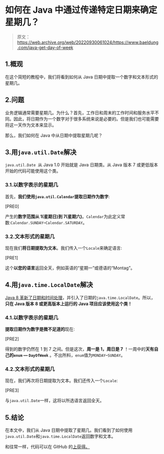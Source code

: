 # 如何在 Java 中通过传递特定日期来确定星期几？

> 原文：<https://web.archive.org/web/20220930061024/https://www.baeldung.com/java-get-day-of-week>

## 1.概观

在这个简短的教程中，我们将看到如何从 Java 日期中提取一个数字和文本形式的星期几。

## 2.问题

业务逻辑通常需要星期几。为什么？首先，工作日和周末的工作时间和服务水平不同。因此，将日期作为一个数字对于很多系统来说是必要的。但是我们也可能需要将这一天作为文本来显示。

那么，我们如何在 Java 中从日期中提取星期几呢？

## 3.用`java.util.Date`解决

`java.util.Date `从 Java 1.0 开始就是 Java 日期类。从 Java 版本 7 或更低版本开始的代码可能使用这个类。

### 3.1.以数字表示的星期几

首先，**我们使用`java.util.Calendar`提取日期作为数字**:

[PRE0]

产生的**数字范围从 1(星期日)到 7(星期六)**。`Calendar`为此定义常数:`Calendar.SUNDAY`–`Calendar.SATURDAY`。

### 3.2.文本形式的星期几

现在我们**将日期提取为文本**。我们传入一个`Locale`来确定语言:

[PRE1]

这个**以您的语言**返回全天，例如英语的“星期一”或德语的“Montag”。

## 4.用`java.time.LocalDate`解决

[Java 8 革新了日期和时间处理](/web/20221208143830/https://www.baeldung.com/java-8-date-time-intro)，并引入了日期的`java.time.LocalDate`。所以，**只在 Java 版本 8 或更高版本上运行的 Java 项目应该使用这个类！**

### 4.1.以数字表示的星期几

**提取日期作为数字是微不足道的**现在:

[PRE2]

得到的数字仍然在 1 到 7 之间。但是这次，**周一是 1，周日是 7** ！一周中的**天有自己的`enum` — `DayOfWeek`** 。不出所料，`enum`值为`MONDAY`–`SUNDAY`。

### 4.2.文本形式的星期几

现在，我们再次将日期提取为文本。我们还传入一个`Locale`:

[PRE3]

与`java.util.Date`一样，这将以所选语言返回全天。

## 5.结论

在本文中，我们从 Java 日期中提取了星期几。我们看到了如何使用`java.util.Date`和`java.time.LocalDate`返回数字和文本。

和往常一样，代码可以在 GitHub 的[上获得。](https://web.archive.org/web/20221208143830/https://github.com/eugenp/tutorials/tree/master/core-java-modules/core-java-date-operations-2)